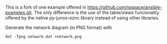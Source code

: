This is a fork of one example offered in https://github.com/ipspace/ansible-examples.git. The only difference is the use of the table/views funcionality offered by the native py-junos-eznc library instead of using other libraries.

Generate the network diagram (in PNG format) with
```
dot -Tpng network.dot >network.png
```

